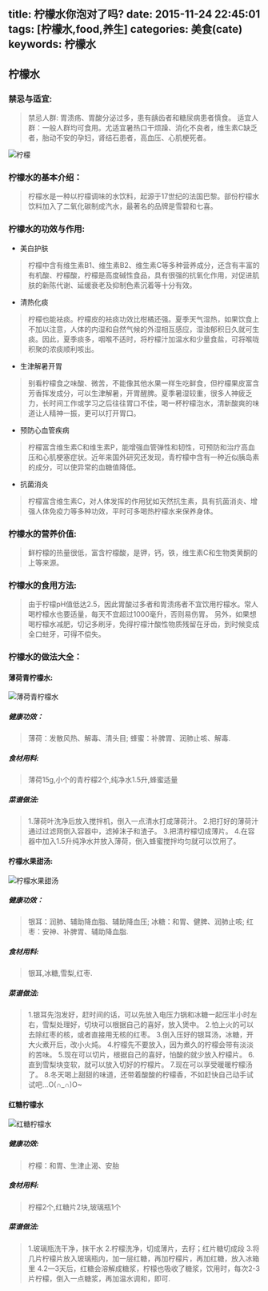 title: 柠檬水你泡对了吗?
date: 2015-11-24 22:45:01
tags: [柠檬水,food,养生]
categories: 美食(cate)
keywords: 柠檬水
---
## 柠檬水
### 禁忌与适宜:
>禁忌人群: 胃溃疡、胃酸分泌过多，患有龋齿者和糖尿病患者慎食。
>适宜人群：一般人群均可食用。尤适宜暑热口干烦躁、消化不良者，维生素C缺乏者，胎动不安的孕妇，肾结石患者，高血压、心肌梗死者。

![柠檬](http://img1.gtimg.com/fj/pics/hv1/165/56/1821/118424970.jpg)

### 柠檬水的基本介绍：
>柠檬水是一种以柠檬调味的水饮料，起源于17世纪的法国巴黎。部份柠檬水饮料加入了二氧化碳制成汽水，最著名的品牌是雪碧和七喜。

### 柠檬水的功效与作用:
* 美白护肤
>柠檬中含有维生素B1、维生素B2、维生素C等多种营养成分，还含有丰富的有机酸、柠檬酸，柠檬是高度碱性食品，具有很强的抗氧化作用，对促进肌肤的新陈代谢、延缓衰老及抑制色素沉着等十分有效。
* 清热化痰
>柠檬也能袪痰。柠檬皮的袪痰功效比柑橘还强。夏季天气湿热，如果饮食上不加以注意，人体的内湿和自然气候的外湿相互感应，湿浊郁积日久就可生痰。因此，夏季痰多，咽喉不适时，将柠檬汁加温水和少量食盐，可将喉咙积聚的浓痰顺利咳出。
* 生津解暑开胃
>别看柠檬食之味酸、微苦，不能像其他水果一样生吃鲜食，但柠檬果皮富含芳香挥发成分，可以生津解暑，开胃醒脾。夏季暑湿较重，很多人神疲乏力，长时间工作或学习之后往往胃口不佳，喝一杯柠檬泡水，清新酸爽的味道让人精神一振，更可以打开胃口。
* 预防心血管疾病
>柠檬富含维生素C和维生素P，能增强血管弹性和韧性，可预防和治疗高血压和心肌梗塞症状。近年来国外研究还发现，青柠檬中含有一种近似胰岛素的成分，可以使异常的血糖值降低。
* 抗菌消炎
>柠檬富含维生素C，对人体发挥的作用犹如天然抗生素，具有抗菌消炎、增强人体免疫力等多种功效，平时可多喝热柠檬水来保养身体。

<!--more-->

### 柠檬水的营养价值:
>鲜柠檬的热量很低，富含柠檬酸，是钾，钙，铁，维生素C和生物类黄酮的上等来源。

### 柠檬水的食用方法:
>由于柠檬pH值低达2.5，因此胃酸过多者和胃溃疡者不宜饮用柠檬水。常人喝柠檬水也要适量，每天不宜超过1000毫升，否则易伤胃。
另外，如果想喝柠檬水减肥，切记多刷牙，免得柠檬汁酸性物质残留在牙齿，到时候变成全口蛀牙，可得不偿失。

### 柠檬水的做法大全：
#### 薄荷青柠檬水:

![薄荷青柠檬水](http://static.xiangha.com/caipu/201304/2515/1200_800/251554553321.png/600w400)

##### 健康功效：
>薄荷：发散风热、解毒、清头目;
>蜂蜜：补脾胃、润肺止咳、解毒.

##### 食材用料:
>薄荷15g,小个的青柠檬2个,纯净水1.5升,蜂蜜适量

##### 菜谱做法:
>1.薄荷叶洗净后放入搅拌机，倒入一点清水打成薄荷汁。
>2.把打好的薄荷汁通过过滤网倒入容器中，滤掉沫子和渣子。
>3.把清柠檬切成薄片。
>4.在容器中加入1.5升纯净水并放入薄荷，倒入蜂蜜搅拌均匀就可以饮用了。


#### 柠檬水果甜汤:

![柠檬水果甜汤](http://static.xiangha.com/caipu/201206/3020/1200_800/302048247758.jpg/600w400)

##### 健康功效：
>银耳：润肺、辅助降血脂、辅助降血压;
>冰糖：和胃、健脾、润肺止咳;
>红枣：安神、补脾胃、辅助降血脂.

##### 食材用料:
>银耳,冰糖,雪梨,红枣.

##### 菜谱做法:
>1.银耳先泡发好，赶时间的话，可以先放入电压力锅和冰糖一起压半小时左右，雪梨处理好，切块可以根据自己的喜好，放入煲中。
>2.怕上火的可以去除红枣的核，或者直接用无核的红枣。
>3.倒入压好的银耳汤，冰糖，开大火煮开后，改小火炖。
>4.柠檬先不要放入，因为煮久的柠檬会带有淡淡的苦味。
>5.现在可以切片，根据自己的喜好，怕酸的就少放入柠檬片。
>6.直到雪梨块变软，就可以放入切好的柠檬片。
>7.现在可以享受暖暖柠檬汤了。
>8.冬天喝上甜甜的味道，还带着酸酸的柠檬香，不如赶快自己动手试试吧...O(∩_∩)O~

#### 红糖柠檬水
![红糖柠檬水](http://static.xiangha.com/caipu/201209/0419/1200_800/041952594514.jpg/600w400)

##### 健康功效:
>柠檬：和胃、生津止渴、安胎

##### 食材用料:
>柠檬2个,红糖片2块,玻璃瓶1个

##### 菜谱做法:
>1.玻璃瓶洗干净，抹干水
>2.柠檬洗净，切成薄片，去籽；红片糖切成段
>3.将几片柠檬片放入玻璃瓶内，加一层红糖，再加柠檬片，再加红糖，放入冰箱里
>4.2—3天后，红糖会溶解成糖浆，柠檬也吸收了糖浆，饮用时，每次2-3片柠檬，倒入一点糖浆，再加温水调和，即可.
